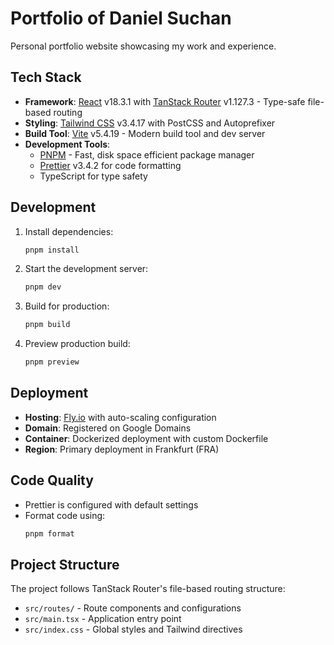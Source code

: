 # Portfolio of Daniel Suchan

Personal portfolio website showcasing my work and experience.

## Tech Stack

- **Framework**: [React](https://react.dev/) v18.3.1 with [TanStack Router](https://tanstack.com/router) v1.127.3 - Type-safe file-based routing
- **Styling**: [Tailwind CSS](https://tailwindcss.com/) v3.4.17 with PostCSS and Autoprefixer
- **Build Tool**: [Vite](https://vitejs.dev/) v5.4.19 - Modern build tool and dev server
- **Development Tools**:
  - [PNPM](https://pnpm.io/) - Fast, disk space efficient package manager
  - [Prettier](https://prettier.io/) v3.4.2 for code formatting
  - TypeScript for type safety

## Development

1. Install dependencies:

   ```bash
   pnpm install
   ```

2. Start the development server:

   ```bash
   pnpm dev
   ```

3. Build for production:

   ```bash
   pnpm build
   ```

4. Preview production build:
   ```bash
   pnpm preview
   ```

## Deployment

- **Hosting**: [Fly.io](https://fly.io/) with auto-scaling configuration
- **Domain**: Registered on Google Domains
- **Container**: Dockerized deployment with custom Dockerfile
- **Region**: Primary deployment in Frankfurt (FRA)

## Code Quality

- Prettier is configured with default settings
- Format code using:
  ```bash
  pnpm format
  ```

## Project Structure

The project follows TanStack Router's file-based routing structure:

- `src/routes/` - Route components and configurations
- `src/main.tsx` - Application entry point
- `src/index.css` - Global styles and Tailwind directives
